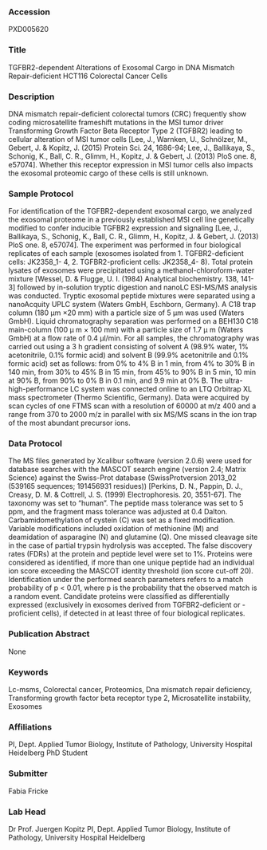 ### Accession
PXD005620

### Title
TGFBR2-dependent Alterations of Exosomal Cargo in DNA Mismatch Repair-deficient HCT116 Colorectal Cancer Cells

### Description
DNA mismatch repair-deficient colorectal tumors (CRC) frequently show coding microsatellite frameshift mutations in the MSI tumor driver Transforming Growth Factor Beta Receptor Type 2 (TGFBR2) leading to cellular alteration of MSI tumor cells [Lee, J., Warnken, U., Schnölzer, M., Gebert, J. & Kopitz, J. (2015) Protein Sci. 24, 1686-94; Lee, J., Ballikaya, S., Schonig, K., Ball, C. R., Glimm, H., Kopitz, J. & Gebert, J. (2013) PloS one. 8, e57074]. Whether this receptor expression in MSI tumor cells also impacts the exosomal proteomic cargo of these cells is still unknown.

### Sample Protocol
For identification of the TGFBR2-dependent exosomal cargo, we analyzed the exosomal proteome in a previously established MSI cell line genetically modified to confer inducible TGFBR2 expression and signaling [Lee, J., Ballikaya, S., Schonig, K., Ball, C. R., Glimm, H., Kopitz, J. & Gebert, J. (2013) PloS one. 8, e57074]. The experiment was performed in four biological replicates of each sample (exosomes isolated from 1. TGFBR2-deficient cells: JK2358_1- 4, 2. TGFBR2-proficient cells: JK2358_4- 8). Total protein lysates of exosomes were precipitated using a methanol-chloroform-water mixture [Wessel, D. & Flugge, U. I. (1984) Analytical biochemistry. 138, 141-3] followed by in-solution tryptic digestion and nanoLC ESI-MS/MS analysis was conducted. Tryptic exosomal peptide mixtures were separated using a nanoAcquity UPLC system (Waters GmbH, Eschborn, Germany). A C18 trap column (180 μm ×20 mm) with a particle size of 5 μm was used (Waters GmbH). Liquid chromatography separation was performed on a BEH130 C18 main-column (100 μ m × 100 mm) with a particle size of 1.7 μ m (Waters GmbH) at a flow rate of 0.4 μl/min. For all samples, the chromatography was carried out using a 3 h gradient consisting of solvent A (98.9% water, 1% acetonitrile, 0.1% formic acid) and solvent B (99.9% acetonitrile and 0.1% formic acid) set as follows: from 0% to 4% B in 1 min, from 4% to 30% B in 140 min, from 30% to 45% B in 15 min, from 45% to 90% B in 5 min, 10 min at 90% B, from 90% to 0% B in 0.1 min, and 9.9 min at 0% B. The ultra-high-performance LC system was connected online to an LTQ Orbitrap XL mass spectrometer (Thermo Scientific, Germany). Data were acquired by scan cycles of one FTMS scan with a resolution of 60000 at m/z 400 and a range from 370 to 2000 m/z in parallel with six MS/MS scans in the ion trap of the most abundant precursor ions.

### Data Protocol
The MS files generated by Xcalibur software (version 2.0.6) were used for database searches with the MASCOT search engine (version 2.4; Matrix Science) against the Swiss-Prot database (SwissProtversion 2013_02 (539165 sequences; 191456931 residues)) [Perkins, D. N., Pappin, D. J., Creasy, D. M. & Cottrell, J. S. (1999) Electrophoresis. 20, 3551-67]. The taxonomy was set to “human”. The peptide mass tolerance was set to 5 ppm, and the fragment mass tolerance was adjusted at 0.4 Dalton. Carbamidomethylation of cystein (C) was set as a fixed modification. Variable modifications included oxidation of methionine (M) and deamidation of asparagine (N) and glutamine (Q). One missed cleavage site in the case of partial trypsin hydrolysis was accepted. The false discovery rates (FDRs) at the protein and peptide level were set to 1%. Proteins were considered as identified, if more than one unique peptide had an individual ion score exceeding the MASCOT identity threshold (ion score cut-off 20). Identification under the performed search parameters refers to a match probability of p < 0.01, where p is the probability that the observed match is a random event. Candidate proteins were classified as differentially expressed (exclusively in exosomes derived from TGFBR2-deficient or -proficient cells), if detected in at least three of four biological replicates.

### Publication Abstract
None

### Keywords
Lc-msms, Colorectal cancer, Proteomics, Dna mismatch repair deficiency, Transforming growth factor beta receptor type 2, Microsatellite instability, Exosomes

### Affiliations
PI, Dept. Applied Tumor Biology, Institute of Pathology, University Hospital Heidelberg
PhD Student

### Submitter
Fabia Fricke

### Lab Head
Dr Prof. Juergen Kopitz
PI, Dept. Applied Tumor Biology, Institute of Pathology, University Hospital Heidelberg



